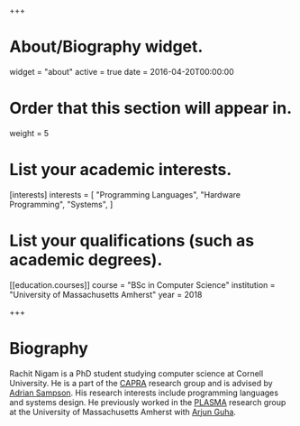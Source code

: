 +++
# About/Biography widget.
widget = "about"
active = true
date = 2016-04-20T00:00:00

# Order that this section will appear in.
weight = 5

# List your academic interests.
[interests]
  interests = [
    "Programming Languages",
    "Hardware Programming",
    "Systems",
  ]

# List your qualifications (such as academic degrees).
[[education.courses]]
  course = "BSc in Computer Science"
  institution = "University of Massachusetts Amherst"
  year = 2018

+++

# Biography

Rachit Nigam is a PhD student studying computer science at Cornell University.  He is a part of the [CAPRA](https://capra.cs.cornell.edu/) research group and is advised by [Adrian Sampson](https://www.cs.cornell.edu/~asampson/). His research interests include programming languages and systems design. He previously worked in the [PLASMA](https://plasma-umass.org/) research group at the University of Massachusetts Amherst with [Arjun Guha](http://people.cs.umass.edu/arjun).
